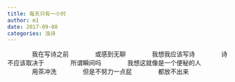 ```yaml
---
title: 每天只有一小时
author: m1
date: 2017-09-08
categories: 浊诗
---
```

　　　　我在写诗之前
　　　　或感到无聊
　　　　我想我应该写诗
　　　　诗不应该取决于
　　　　所谓瞬间吗
　　　　我想这就像是一个便秘的人
　　　　用茶冲洗
　　　　但是不努力一点屁
　　　　都放不出来